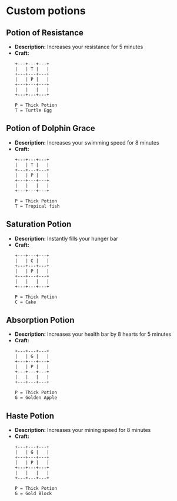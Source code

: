 # Custom potions

## Potion of Resistance
- **Description:** Increases your resistance for 5 minutes
- **Craft:**
    ```
    +---+---+---+
    |   | T |   |
    +---+---+---+
    |   | P |   |
    +---+---+---+
    |   |   |   |
    +---+---+---+

    P = Thick Potion
    T = Turtle Egg
    ```

## Potion of Dolphin Grace
- **Description:** Increases your swimming speed for 8 minutes
- **Craft:**
    ```
    +---+---+---+
    |   | T |   |
    +---+---+---+
    |   | P |   |
    +---+---+---+
    |   |   |   |
    +---+---+---+

    P = Thick Potion  
    T = Tropical fish
    ```

## Saturation Potion
- **Description:** Instantly fills your hunger bar
- **Craft:**
    ```
    +---+---+---+
    |   | C |   |
    +---+---+---+
    |   | P |   |
    +---+---+---+
    |   |   |   |
    +---+---+---+

    P = Thick Potion  
    C = Cake
    ```

## Absorption Potion
- **Description:** Increases your health bar by 8 hearts for 5 minutes
- **Craft:**
    ```
    +---+---+---+
    |   | G |   |
    +---+---+---+
    |   | P |   |
    +---+---+---+
    |   |   |   |
    +---+---+---+

    P = Thick Potion  
    G = Golden Apple
    ```

## Haste Potion
- **Description:** Increases your mining speed for 8 minutes
- **Craft:**
    ```
    +---+---+---+
    |   | G |   |
    +---+---+---+
    |   | P |   |
    +---+---+---+
    |   |   |   |
    +---+---+---+

    P = Thick Potion  
    G = Gold Block
    ```